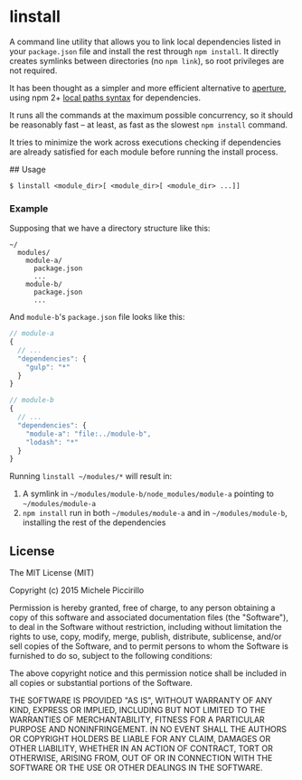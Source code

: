 # linstall

A command line utility that allows you to link local dependencies listed in your `package.json` file and install the rest through `npm install`. It directly creates symlinks between directories (no `npm link`), so root privileges are not required.

It has been thought as a simpler and more efficient alternative to [aperture](https://github.com/requireio/aperture), using npm 2+ [local paths syntax](https://docs.npmjs.com/files/package.json#local-paths) for dependencies.

It runs all the commands at the maximum possible concurrency, so it should be reasonably fast – at least, as fast as the slowest `npm install` command. 

It tries to minimize the work across executions checking if dependencies are already satisfied for each module before running the install process.

## Usage

```shell
$ linstall <module_dir>[ <module_dir>[ <module_dir> ...]]
```

### Example

Supposing that we have a directory structure like this:

```
~/
  modules/
    module-a/
      package.json
      ...
    module-b/
      package.json
      ...
```

And `module-b`'s `package.json` file looks like this:

```javascript
// module-a
{
  // ...
  "dependencies": {
    "gulp": "*"
  }
}

// module-b
{
  // ...
  "dependencies": {
    "module-a": "file:../module-b",
    "lodash": "*"
  }
}
```

Running `linstall ~/modules/*` will result in:

1. A symlink in `~/modules/module-b/node_modules/module-a` pointing to `~/modules/module-a`
2. `npm install` run in both `~/modules/module-a` and in `~/modules/module-b`, installing the rest of the dependencies

## License

The MIT License (MIT)

Copyright (c) 2015 Michele Piccirillo

Permission is hereby granted, free of charge, to any person obtaining a copy
of this software and associated documentation files (the "Software"), to deal
in the Software without restriction, including without limitation the rights
to use, copy, modify, merge, publish, distribute, sublicense, and/or sell
copies of the Software, and to permit persons to whom the Software is
furnished to do so, subject to the following conditions:

The above copyright notice and this permission notice shall be included in
all copies or substantial portions of the Software.

THE SOFTWARE IS PROVIDED "AS IS", WITHOUT WARRANTY OF ANY KIND, EXPRESS OR
IMPLIED, INCLUDING BUT NOT LIMITED TO THE WARRANTIES OF MERCHANTABILITY,
FITNESS FOR A PARTICULAR PURPOSE AND NONINFRINGEMENT. IN NO EVENT SHALL THE
AUTHORS OR COPYRIGHT HOLDERS BE LIABLE FOR ANY CLAIM, DAMAGES OR OTHER
LIABILITY, WHETHER IN AN ACTION OF CONTRACT, TORT OR OTHERWISE, ARISING FROM,
OUT OF OR IN CONNECTION WITH THE SOFTWARE OR THE USE OR OTHER DEALINGS IN
THE SOFTWARE.
